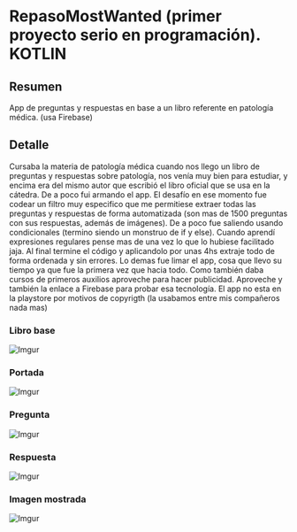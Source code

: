 # RepasoMostWanted (primer proyecto serio en programación). KOTLIN
## Resumen
App de preguntas y respuestas en base a un libro referente en patología médica. (usa Firebase)

## Detalle
Cursaba la materia de patología médica cuando nos llego un libro de preguntas y respuestas sobre patología, nos venía muy bien para estudiar, y encima era del mismo autor que escribió el libro oficial que se usa en la cátedra. De a poco fui armando el app. El desafío en ese momento fue codear un filtro muy especifico que me permitiese extraer todas las preguntas y respuestas de forma automatizada (son mas de 1500 preguntas con sus respuestas, además de imágenes). De a poco fue saliendo  usando condicionales (termino siendo un monstruo de if y else). Cuando aprendí expresiones regulares pense mas de una vez lo que lo hubiese facilitado jaja. 
Al final termine el código y aplicandolo por unas 4hs extraje todo de forma ordenada y sin errores. Lo demas fue limar el app, cosa que llevo su tiempo ya que fue la primera vez que hacia todo. Como también daba cursos de primeros auxilios aproveche para hacer publicidad. Aproveche y también la enlace a Firebase para probar esa tecnología. El app no esta en la playstore por motivos de copyrigth (la usabamos entre mis compañeros nada mas)

### Libro base
![Imgur](https://i.imgur.com/JoL8IMk.jpg)

### Portada
![Imgur](https://i.imgur.com/S26XgX7.jpg)

### Pregunta
![Imgur](https://i.imgur.com/tEKkjO9.jpg)
### Respuesta 
![Imgur](https://i.imgur.com/VRpDidb.jpg)
### Imagen mostrada
![Imgur](https://i.imgur.com/dCv8Ehv.jpg)
